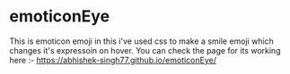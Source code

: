 # emoticonEye
This is emoticon emoji in this i've used css to make a smile emoji which changes it's expressoin on hover.
You can check the page for its working here :- https://abhishek-singh77.github.io/emoticonEye/
